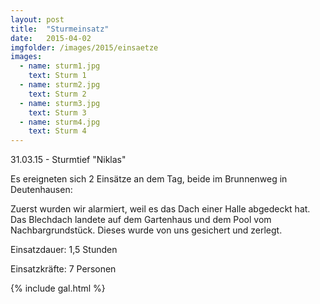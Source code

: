 ```yaml
---
layout: post
title:  "Sturmeinsatz"
date:   2015-04-02
imgfolder: /images/2015/einsaetze
images:
  - name: sturm1.jpg
    text: Sturm 1
  - name: sturm2.jpg
    text: Sturm 2
  - name: sturm3.jpg
    text: Sturm 3
  - name: sturm4.jpg
    text: Sturm 4
---
```


31.03.15 - Sturmtief "Niklas"

Es ereigneten sich 2 Einsätze an dem Tag, beide im Brunnenweg in Deutenhausen:

Zuerst wurden wir alarmiert, weil es das Dach einer Halle abgedeckt hat. Das Blechdach landete auf dem Gartenhaus und dem Pool vom Nachbargrundstück.
Dieses wurde von uns gesichert und zerlegt.

Einsatzdauer: 1,5 Stunden

Einsatzkräfte: 7 Personen

{% include gal.html %}

